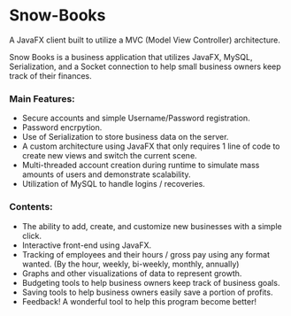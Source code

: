 # Snow-Books
A JavaFX client built to utilize a MVC (Model View Controller) architecture.

Snow Books is a business application that utilizes JavaFX, MySQL, Serialization, and a Socket connection to help small business owners keep track of their finances. 

### Main Features:
- Secure accounts and simple Username/Password registration.
- Password encrpytion.
- Use of Serialization to store business data on the server.
- A custom architecture using JavaFX that only requires 1 line of code to create new views and switch the current scene.
- Multi-threaded account creation during runtime to simulate mass amounts of users and demonstrate scalability.
- Utilization of MySQL to handle logins / recoveries.

### Contents:
- The ability to add, create, and customize new businesses with a simple click.
- Interactive front-end using JavaFX.
- Tracking of employees and their hours / gross pay using any format wanted. (By the hour, weekly, bi-weekly, monthly, annually)
- Graphs and other visualizations of data to represent growth.
- Budgeting tools to help business owners keep track of business goals.
- Saving tools to help business owners easily save a portion of profits.
- Feedback! A wonderful tool to help this program become better!
